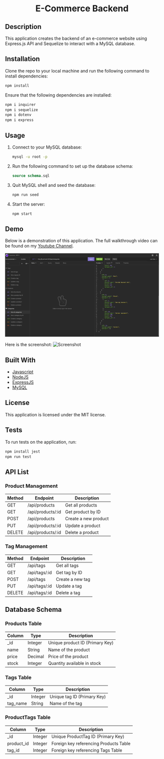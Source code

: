 <h1 align="center">E-Commerce Backend</h1>

## Description
This application creates the backend of an e-commerce website using Express.js API and Sequelize to interact with a MySQL database.

## Installation
Clone the repo to your local machine and run the following command to install dependencies:

```bash
npm install
```

Ensure that the following dependencies are installed:

```bash
npm i inquirer
npm i sequelize
npm i dotenv
npm i express
```

## Usage
1. Connect to your MySQL database:
   ```bash
   mysql -u root -p
   ```

2. Run the following command to set up the database schema:
   ```sql
   source schema.sql
   ```

3. Quit MySQL shell and seed the database:
   ```bash
   npm run seed
   ```

4. Start the server:
   ```bash
   npm start
   ```

## Demo
Below is a demonstration of this application. The full walkthrough video can be found on my [Youtube Channel](https://youtu.be/Brnw8__pX88).

![Demo](images/demo.gif)

Here is the screenshot:
![Screenshot](images/Category.png)

## Built With
- [Javascript](https://developer.mozilla.org/en-US/docs/Web/Javascript)
- [NodeJS](https://nodejs.org/en/)
- [ExpressJS](https://expressjs.com/)
- [MySQL](https://www.mysql.com/)

## License
This application is licensed under the MIT license.

## Tests
To run tests on the application, run:

```bash
npm install jest
npm run test
```

## API List

### Product Management

| Method | Endpoint       | Description              |
|--------|----------------|--------------------------|
| GET    | /api/products  | Get all products         |
| GET    | /api/products/:id | Get product by ID     |
| POST   | /api/products  | Create a new product     |
| PUT    | /api/products/:id | Update a product      |
| DELETE | /api/products/:id | Delete a product      |

### Tag Management

| Method | Endpoint       | Description              |
|--------|----------------|--------------------------|
| GET    | /api/tags      | Get all tags             |
| GET    | /api/tags/:id  | Get tag by ID            |
| POST   | /api/tags      | Create a new tag         |
| PUT    | /api/tags/:id  | Update a tag             |
| DELETE | /api/tags/:id  | Delete a tag             |

## Database Schema

### Products Table

| Column   | Type    | Description                    |
|----------|---------|--------------------------------|
| _id      | Integer | Unique product ID (Primary Key)|
| name     | String  | Name of the product            |
| price    | Decimal | Price of the product           |
| stock    | Integer | Quantity available in stock    |

### Tags Table

| Column     | Type    | Description                   |
|------------|---------|-------------------------------|
| _id        | Integer | Unique tag ID (Primary Key)  |
| tag_name   | String  | Name of the tag               |

### ProductTags Table

| Column      | Type    | Description                            |
|-------------|---------|----------------------------------------|
| _id         | Integer | Unique ProductTag ID (Primary Key)     |
| product_id  | Integer | Foreign key referencing Products Table|
| tag_id      | Integer | Foreign key referencing Tags Table    |

